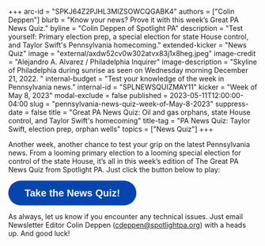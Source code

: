 +++
arc-id = "SPKJ64Z2PJHL3MIZSOWCQGABK4"
authors = ["Colin Deppen"]
blurb = "Know your news? Prove it with this week’s Great PA News Quiz."
byline = "Colin Deppen of Spotlight PA"
description = "Test yourself: Primary election prep, a special election for state House control, and Taylor Swift's Pennsylvania homecoming."
extended-kicker = "News Quiz"
image = "external/axdw52cv0w302atvx83j1x8heg.jpeg"
image-credit = "Alejandro A. Alvarez / Philadelphia Inquirer"
image-description = "Skyline of Philadelphia during sunrise as seen on Wednesday morning December 21, 2022. "
internal-budget = "Test your knowledge of the week in Pennsylvania news."
internal-id = "SPLNEWSQUIZMAY11"
kicker = "Week of May 8, 2023"
modal-exclude = false
published = 2023-05-11T12:00:00-04:00
slug = "pennsylvania-news-quiz-week-of-May-8-2023"
suppress-date = false
title = "Great PA News Quiz: Oil and gas orphans, state House control, and Taylor Swift's homecoming"
title-tag = "PA News Quiz: Taylor Swift, election prep, orphan wells"
topics = ["News Quiz"]
+++

Another week, another chance to test your grip on the latest Pennsylvania news. From a looming primary election to a looming special election for control of the state House, it’s all in this week’s edition of The Great PA News Quiz from Spotlight PA. Just click the button below to play:

<button data-tf-popup="ME1kam4X" data-tf-opacity="100" data-tf-size="100" data-tf-iframe-props="title=SPL News Quiz Week 16 - May 11" data-tf-transitive-search-params data-tf-medium="snippet" style="all:unset;font-family:Helvetica,Arial,sans-serif;display:inline-block;max-width:100%;white-space:nowrap;overflow:hidden;text-overflow:ellipsis;background-color:#0445AF;color:#fff;font-size:20px;border-radius:25px;padding:0 33px;font-weight:bold;height:50px;cursor:pointer;line-height:50px;text-align:center;margin:0;text-decoration:none;">Take the News Quiz!</button><script src="//embed.typeform.com/next/embed.js"></script>

As always, let us know if you encounter any technical issues. Just email Newsletter Editor Colin Deppen (<a href="mailto:cdeppen@spotlightpa.org">cdeppen@spotlightpa.org</a>) with a heads up. And good luck!
